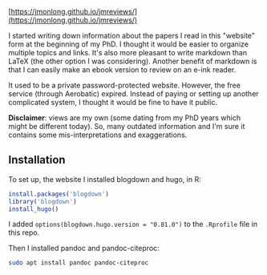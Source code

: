 [https://jmonlong.github.io/jmreviews/](https://jmonlong.github.io/jmreviews/)

I started writing down information about the papers I read in this "website" form at the beginning of my PhD.
I thought it would be easier to organize multiple topics and links.
It's also more pleasant to write markdown than LaTeX (the other option I was considering).
Another benefit of markdown is that I can easily make an ebook version to review on an e-ink reader.

It used to be a private password-protected website.
However, the free service (through Aerobatic) expired.
Instead of paying or setting up another complicated system, I thought it would be fine to have it public.

**Disclaimer**: views are my own (some dating from my PhD years which might be different today). 
So, many outdated information and I'm sure it contains some mis-interpretations and exaggerations.

## Installation

To set up, the website I installed blogdown and hugo, in R:

```r
install.packages('blogdown')
library('blogdown')
install_hugo()
```

I added `options(blogdown.hugo.version = "0.81.0")` to the `.Rprofile` file in this repo.

Then I installed pandoc and pandoc-citeproc:

```sh
sudo apt install pandoc pandoc-citeproc
```
